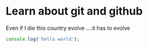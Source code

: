 # Learn about git and github 

Even if I die this country evolve ....it has to evolve

```javascript
console.log('hello world');

```
